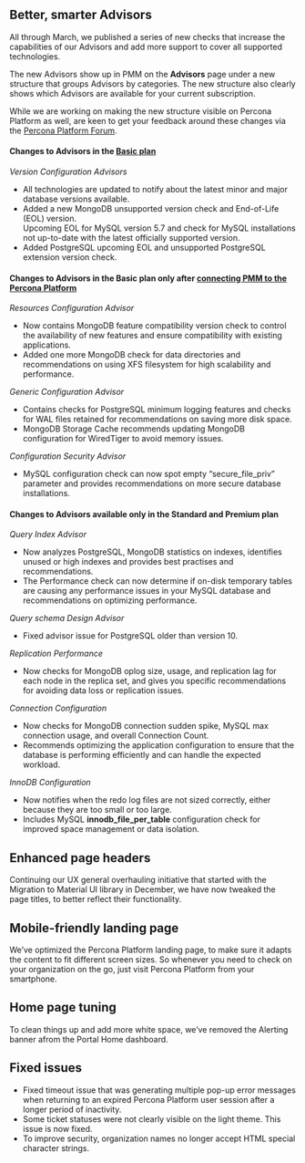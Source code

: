 ## Better, smarter Advisors
All through March, we published a series of new checks that increase the capabilities of our Advisors and add more support to cover all supported technologies.

The new Advisors show up in PMM on the **Advisors** page under a new structure that groups Advisors by categories. The new structure also clearly shows which Advisors are available for your current subscription.

While we are working on making the new structure visible on Percona Platform as well, are keen to get your feedback around these changes via the [Percona Platform Forum](https://forums.percona.com/c/percona-platform/73).

#### Changes to Advisors in the [Basic plan](https://www.percona.com/software/percona-platform/subscription)

*Version Configuration Advisors*

- All technologies are updated to notify about the latest minor and major database versions available.
- Added a new MongoDB unsupported version check and End-of-Life (EOL) version.  
Upcoming EOL for MySQL version 5.7 and check for MySQL installations not up-to-date with the latest officially supported version.
- Added PostgreSQL upcoming EOL and unsupported PostgreSQL extension version check.

#### Changes to Advisors in the Basic plan only after [connecting PMM to the Percona Platform](https://docs.percona.com/percona-platform/connect-pmm.html)

*Resources Configuration Advisor*

- Now contains MongoDB feature compatibility version check to control the availability of new features and ensure compatibility with existing applications.
- Added one more MongoDB check for data directories and recommendations on using XFS filesystem for high scalability and performance.

*Generic Configuration Advisor*

- Contains checks for PostgreSQL minimum logging features and checks for WAL files retained for recommendations on saving more disk space.
- MongoDB Storage Cache recommends updating MongoDB configuration for WiredTiger to avoid memory issues.
  
*Configuration Security Advisor*

- MySQL configuration check can now spot empty “secure_file_priv” parameter and provides recommendations on more secure database installations.

#### Changes to Advisors available only in the Standard and Premium plan

*Query Index Advisor*

- Now analyzes PostgreSQL, MongoDB statistics on indexes, identifies unused or high indexes and provides best practises and recommendations.
- The Performance check can now determine if on-disk temporary tables are causing any performance issues in your MySQL database and recommendations on optimizing performance.

*Query schema Design Advisor*

- Fixed advisor issue for PostgreSQL older than version 10.

*Replication Performance*

- Now checks for MongoDB oplog size, usage, and replication lag for each node in the replica set, and gives you specific recommendations for avoiding data loss or replication issues.

*Connection Configuration*

- Now checks for MongoDB connection sudden spike, MySQL max connection usage, and overall Connection Count.
- Recommends optimizing the application configuration to ensure that the database is performing efficiently and can handle the expected workload.

*InnoDB Configuration*

- Now notifies when the redo log files are not sized correctly, either because they are too small or too large.
- Includes MySQL **innodb_file_per_table** configuration check for improved space management or data isolation.

## Enhanced page headers
Continuing our UX general overhauling initiative that started with the Migration to Material UI library in December, we have now tweaked the page titles, to better reflect their functionality.

## Mobile-friendly landing page
We’ve optimized the Percona Platform landing page, to make sure it adapts the content to fit different screen sizes. So whenever you need to check on your organization on the go, just visit Percona Platform from your smartphone.

## Home page tuning
To clean things up and add more white space, we’ve removed the Alerting banner afrom the Portal Home dashboard.

## Fixed issues

- Fixed timeout issue that was generating multiple pop-up error messages when returning to an expired Percona Platform user session after a longer period of inactivity.
- Some ticket statuses were not clearly visible on the light theme. This issue is now fixed.
- To improve security, organization names no longer accept HTML special character strings.